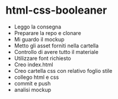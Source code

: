 # html-css-booleaner
- Leggo la consegna
- Preparare la repo e clonare
- Mi guardo il mockup
- Metto gli asset forniti nella cartella
- Controllo di avere tutto il materiale
- Utilizzare font richiesto
- Creo index.html
- Creo cartella css con relativo foglio stile
- collego html e css
- commit e push
- analisi mockup
